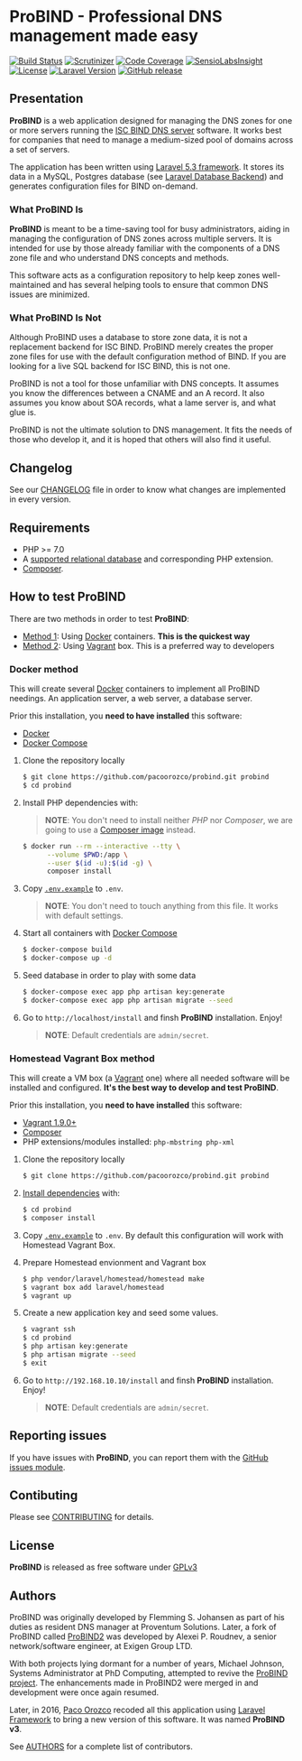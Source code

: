 # ProBIND - Professional DNS management made easy

[![Build Status](https://travis-ci.org/pacoorozco/probind.svg)](https://travis-ci.org/pacoorozco/probind)
[![Scrutinizer](https://img.shields.io/scrutinizer/g/pacoorozco/probind.svg?style=flat-square)](https://scrutinizer-ci.com/g/pacoorozco/probind)
[![Code Coverage](https://scrutinizer-ci.com/g/pacoorozco/probind/badges/coverage.png)](https://scrutinizer-ci.com/g/pacoorozco/probind)
[![SensioLabsInsight](https://insight.sensiolabs.com/projects/98bafc58-957b-476c-8711-f3d81b6938dd/mini.png)](https://insight.sensiolabs.com/projects/98bafc58-957b-476c-8711-f3d81b6938dd)
[![License](https://img.shields.io/github/license/pacoorozco/probind.svg)](https://github.com/pacoorozco/probind/blob/master/LICENSE)
[![Laravel Version](https://img.shields.io/badge/Laravel-5.3-orange.svg)](https://laravel.com/docs/5.3)
[![GitHub release](https://img.shields.io/github/release/pacoorozco/probind.svg?style=flat-square)](https://github.com/pacoorozco/probind/releases)
 	
## Presentation

**ProBIND** is a web application designed for managing the DNS zones for one or more servers running the [ISC BIND DNS server](https://www.isc.org/downloads/bind/) software. It works best for companies that need to manage a medium-sized pool of domains across a set of servers.

The application has been written using [Laravel 5.3 framework](https://www.laravel.com/docs/5.3/). It stores its data in a MySQL, Postgres database (see [Laravel Database Backend](https://www.laravel.com/docs/5.3/database)) and generates configuration files for BIND on-demand.

### What ProBIND Is

**ProBIND** is meant to be a time-saving tool for busy administrators, aiding in managing the configuration of DNS zones across multiple servers. It is intended for use by those already familiar with the components of a DNS zone file and who understand DNS concepts and methods.

This software acts as a configuration repository to help keep zones well-maintained and has several helping tools to ensure that common DNS issues are minimized.

### What ProBIND Is Not

Although ProBIND uses a database to store zone data, it is not a replacement backend for ISC BIND. ProBIND merely creates the proper zone files for use with the default configuration method of BIND. If you are looking for a live SQL backend for ISC BIND, this is not one.

ProBIND is not a tool for those unfamiliar with DNS concepts. It assumes you know the differences between a CNAME and an A record. It also assumes you know about SOA records, what a lame server is, and what glue is.

ProBIND is not the ultimate solution to DNS management. It fits the needs of those who develop it, and it is hoped that others will also find it useful.

## Changelog

See our [CHANGELOG](https://github.com/pacoorozco/probind/blob/master/CHANGELOG.md) file in order to know what changes are implemented in every version.

## Requirements

* PHP >= 7.0
* A [supported relational database](http://laravel.com/docs/5.3/database#introduction) and corresponding PHP extension.
* [Composer](https://getcomposer.org/download/).

## How to test ProBIND

There are two methods in order to test **ProBIND**:

* [Method 1](#docker-method): Using [Docker](https://www.docker.com/) containers. **This is the quickest way**
* [Method 2](#homestead-vagrant-box-method): Using [Vagrant](https://www.vagrantup.com/) box. This is a preferred way to developers

### Docker method

This will create several [Docker](https://www.docker.com/) containers to implement all ProBIND needings. An application server, a web server, a database server.

Prior this installation, you **need to have installed** this software:

* [Docker](https://www.docker.com/)
* [Docker Compose](https://docs.docker.com/compose/)

1. Clone the repository locally

    ```bash
    $ git clone https://github.com/pacoorozco/probind.git probind
    $ cd probind
    ```
1. Install PHP dependencies with:

    > **NOTE**: You don't need to install neither _PHP_ nor _Composer_, we are going to use a [Composer image](https://hub.docker.com/_/composer/) instead.

    ```bash
    $ docker run --rm --interactive --tty \
          --volume $PWD:/app \
          --user $(id -u):$(id -g) \
          composer install
    ```

1. Copy [`.env.example`](https://github.com/pacoorozco/probind/blob/master/.env.example) to `.env`.

    > **NOTE**: You don't need to touch anything from this file. It works with default settings.

1. Start all containers with [Docker Compose](https://docs.docker.com/compose/)

    ```bash
    $ docker-compose build
    $ docker-compose up -d
    ```

1. Seed database in order to play with some data

    ```bash
    $ docker-compose exec app php artisan key:generate 
    $ docker-compose exec app php artisan migrate --seed
    ```
    
1. Go to `http://localhost/install` and finsh **ProBIND** installation. Enjoy!

   > **NOTE**: Default credentials are `admin/secret`.

### Homestead Vagrant Box method

This will create a VM box (a [Vagrant](https://www.vagrantup.com/) one) where all needed software will be installed and configured. **It's the best way to develop and test ProBIND**.

Prior this installation, you **need to have installed** this software:

* [Vagrant 1.9.0+](https://www.vagrantup.com/)
* [Composer](https://getcomposer.org/download/)
* PHP extensions/modules installed: `php-mbstring php-xml`

1. Clone the repository locally

    ```bash
    $ git clone https://github.com/pacoorozco/probind.git probind
    ```

1. [Install dependencies](https://getcomposer.org/doc/01-basic-usage.md#installing-dependencies) with:

    ```bash
    $ cd probind
    $ composer install
    ```

1. Copy [`.env.example`](https://github.com/pacoorozco/probind/blob/master/.env.example) to `.env`. By default this configuration will work with Homestead Vagrant Box.
1. Prepare Homestead envionment and Vagrant box

    ```bash
    $ php vendor/laravel/homestead/homestead make
    $ vagrant box add laravel/homestead
    $ vagrant up
    ```

1. Create a new application key and seed some values.

    ```bash
    $ vagrant ssh
    $ cd probind
    $ php artisan key:generate
    $ php artisan migrate --seed
    $ exit
    ```
1. Go to `http://192.168.10.10/install` and finsh **ProBIND** installation. Enjoy!

   > **NOTE**: Default credentials are `admin/secret`.

## Reporting issues

If you have issues with **ProBIND**, you can report them with the [GitHub issues module](https://github.com/pacoorozco/probind/issues).

## Contibuting

Please see [CONTRIBUTING](https://github.com/pacoorozco/probind/blob/master/CONTRIBUTING.md) for details.

## License

**ProBIND** is released as free software under [GPLv3](http://www.gnu.org/licenses/gpl-3.0.html)

## Authors

ProBIND was originally developed by Flemming S. Johansen as part of his duties as resident DNS manager at Proventum Solutions.  Later, a fork of ProBIND called [ProBIND2](https://sourceforge.net/projects/probind2) was developed by Alexei P. Roudnev, a senior network/software engineer, at Exigen Group LTD.

With both projects lying dormant for a number of years, Michael Johnson, Systems Administrator at PhD Computing, attempted to revive the [ProBIND project](https://sourceforge.net/projects/probind). The enhancements made in ProBIND2 were merged in and development were once again resumed.

Later, in 2016, [Paco Orozco](http://pacoorozco.info) recoded all this application using [Laravel Framework](https://laravel.com/) to bring a new version of this software. It was named **ProBIND v3**.

See [AUTHORS](https://github.com/pacoorozco/probind/blob/master/AUTHORS) for a complete list of contributors.
